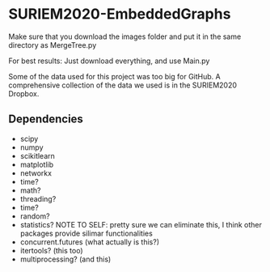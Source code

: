 # SURIEM2020-EmbeddedGraphs

Make sure that you download the images folder and put it in the same directory as MergeTree.py

For best results: Just download everything, and use Main.py

Some of the data used for this project was too big for GitHub. A comprehensive collection of the data we used is in the SURIEM2020 Dropbox.

## Dependencies
- scipy  
- numpy  
- scikitlearn  
- matplotlib  
- networkx
- time?  
- math?  
- threading?  
- time?
- random?
- statistics? NOTE TO SELF: pretty sure we can eliminate this, I think other packages provide silimar functionalities
- concurrent.futures (what actually is this?)  
- itertools? (this too)  
- multiprocessing? (and this)
